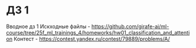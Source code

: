 # ДЗ 1
Вводное дз 1
Искходные файлы - https://github.com/girafe-ai/ml-course/tree/25f_ml_trainings_4/homeworks/hw01_classification_and_attention
Контест - https://contest.yandex.ru/contest/79889/problems/A/
